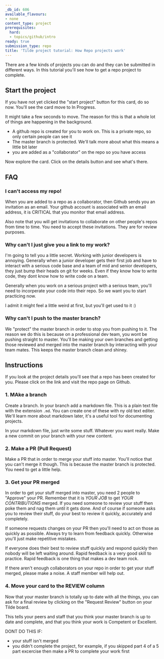 ```yaml
---
_db_id: 606
available_flavours:
- none
content_type: project
prerequisites:
  hard:
  - topics/github/intro
ready: true
submission_type: repo
title: 'Tilde project tutorial: How Repo projects work'
---
```


There are a few kinds of projects you can do and they can be submitted in different ways. In this tutorial you'll see how to get a repo project to complete.

## Start the project

If you have not yet clicked the "start project" button for this card, do so now. You'll see the card move to In Progress.

It might take a few seconds to move. The reason for this is that a whole lot of things are happening in the background.

- A github repo is created for you to work on. This is a private repo, so only certain people can see it
- The master branch is protected. We'll talk more about what this means a little bit later
- you are added as a "collaborator" on the repo so you have access

Now explore the card. Click on the details button and see what's there.

## FAQ

### I can't access my repo!

When you are added to a repo as a collaborator, then Github sends you an invitation as an email. Your github account is associated with an email address, it is CRITICAL that you monitor that email address.

Also note that you will get invitations to collaborate on other people's repos from time to time. You need to accept these invitations. They are for review purposes.

### Why can't I just give you a link to my work?

I'm going to tell you a little secret. Working with junior developers is annoying. Generally when a junior developer gets their first job and have to interact with a serious code base and a team of mid and senior developers, they just bump their heads on git for weeks. Even if they know how to write code, they dont know how to write code on a team.

Generally when you work on a serious project with a serious team, you'll need to incorperate your code into their repo. So we want you to start practicing now.

I admit it might feel a little weird at first, but you'll get used to it :)

### Why can't I push to the master branch?

We "protect" the master branch in order to stop you from pushing to it. The reason we do this is because on a professional dev team, you wont be pushing straight to master. You'll be making your own branches and getting those reviewed and merged into the master branch by interacting with your team mates. This keeps the master branch clean and shiney.

## Instructions

If you look at the project details you'll see that a repo has been created for you. Please click on the link and visit the repo page on Github.

### 1. MAke a branch

Create a branch. In your branch add a markdown file. This is a plain text file with the extension `.md`. You can create one of these with ny old text editer. We'll learn more about markdown later, it's a useful tool for documenting projects.

In your markdown file, just write some stuff. Whatever you want really. Make a new commit on your branch with your new content.

### 2. Make a PR (Pull Request)

Make a PR that in order to merge your stuff into master. You'll notice that you can't merge it though. This is because the master branch is protected. You need to get a little help.

### 3. Get your PR merged

In order to get your stuff merged into master, you need 2 people to "Approve" your PR. Remember that it is _YOUR JOB_ to get _YOUR CONTRIBUTIONS_ merged. If you need someone to review your stuff then poke them and nag them until it gets done. And of course if someone asks you to review their stuff, do your best to review it quickly, accurately and completely.

If someone requests changes on your PR then you'll need to act on those as quickly as possible. Always try to learn from feedback quickly. Otherwise you'll just make repetitive mistakes.

If everyone does their best to review stuff quickly and respond quickly then nobody will be left waiting around. Rapid feedback is a very good skill to practice. Rapid feedback is one thing that makes a dev team rock.

If there aren't enough collaborators on your repo in order to get your stuff merged, please make a noise. A staff member will help out.

### 4. Move your card to the REVIEW column

Now that your master branch is totally up to date with all the things, you can ask for a final review by clicking on the "Request Review" button on your Tilde board.

This tells your peers and staff that you think your master branch is up to date and complete, and that you think your work is Competent or Excellent.

DONT DO THIS IF:

- your stuff isn't merged
- you didn't complete the project, for example, if you skipped part 4 of a 5 part excercise then make a PR to complete your work first